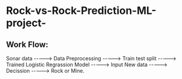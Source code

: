 # Rock-vs-Rock-Prediction-ML-project-

## Work Flow:

Sonar data -----> Data Preprocessing -----> Train test split -----> Trained Logistic Regrassion Model -----> Input New data -----> Decission -----> Rock or Mine.
